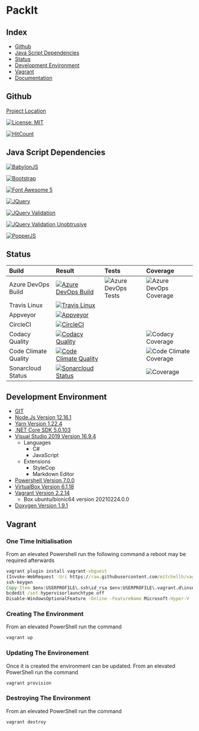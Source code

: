 # PackIt

## Index

- [Github](#github)
- [Java Script Dependencies](#java-script-dependencies)
- [Status](#status)
- [Development Environment](#development-environment)
- [Vagrant](#vagrant)
- [Documentation](./docs/DOXYGENHOME.md)

<a name="github"></a>

## Github

[Project Location](https://github.com/SimplyCodeUK/packer-strategy)

[![License: MIT](https://img.shields.io/badge/License-MIT-green.svg)](./LICENSE.md)

[![HitCount](http://hits.dwyl.io/SimplyCodeUK/packer-strategy.svg)](http://hits.dwyl.io/SimplyCodeUK/packer-strategy)

<a name="java-script-dependencies"></a>

## Java Script Dependencies

[![BabylonJS](https://img.shields.io/badge/BabylonJS-v4.2.0-green.svg)](https://www.jsdelivr.com/package/npm/babylonjs)

[![Bootstrap](https://img.shields.io/badge/Bootstrap-v4.6.0-green.svg)](https://www.jsdelivr.com/package/npm/bootstrap)

[![Font Awesome 5](https://img.shields.io/badge/FontAwesome-v5.4.1-green.svg)](https://www.jsdelivr.com/package/npm/font-awesome-5-css)

[![JQuery](https://img.shields.io/badge/JQuery-v3.6.0-green.svg)](https://www.jsdelivr.com/package/npm/jquery)

[![JQuery Validation](https://img.shields.io/badge/JQueryValidation-v1.19.3-green.svg)](https://www.jsdelivr.com/package/npm/jquery-validation)

[![JQuery Validation Unobtrusive](https://img.shields.io/badge/JQueryValidationUnobtrusive-v3.2.12-green.svg)](https://www.jsdelivr.com/package/npm/jquery-validation-unobtrusive)

[![PopperJS](https://img.shields.io/badge/PopperJS-v1.16.1-green.svg)](https://www.jsdelivr.com/package/npm/popper.js)

<a name="status"></a>

## Status

| Build                 | Result | Tests | Coverage |
| :----                 | :----- | :---- | :------- |
| Azure DevOps Build    | [![Azure DevOps Build](https://simplycodeuk.visualstudio.com/_apis/public/build/definitions/e0e00fa3-b395-4320-937a-56af7d655cc5/1/badge)](https://simplycodeuk.visualstudio.com/packer-strategy/_build/index?context=mine&path=%5C&definitionId=1&_a=completed) | ![Azure DevOps Tests](https://img.shields.io/azure-devops/tests/simplycodeuk/packer-strategy/1) | ![Azure DevOps Coverage](https://img.shields.io/azure-devops/coverage/simplycodeuk/packer-strategy/1) |
| Travis Linux          | [![Travis Linux](https://travis-ci.com/SimplyCodeUK/packer-strategy.svg)](https://travis-ci.com/SimplyCodeUK/packer-strategy) | | |
| Appveyor              | [![Appveyor](https://ci.appveyor.com/api/projects/status/h2ii287cd49liemf?svg=true)](https://ci.appveyor.com/project/louisnayegon/packer-strategy) | | |
| CircleCI              | [![CircleCI](https://circleci.com/gh/SimplyCodeUK/packer-strategy.svg?style=shield)](https://circleci.com/gh/SimplyCodeUK/packer-strategy) | |
| Codacy Quality        | [![Codacy Quality](https://api.codacy.com/project/badge/Grade/d7a5a9f269a744d38dcda165f328517a)](https://app.codacy.com/manual/SimplyCodeUK/packer-strategy/dashboard) | | ![Codacy Coverage](https://app.codacy.com/project/badge/Coverage/d7a5a9f269a744d38dcda165f328517a) |
| Code Climate Quality  | [![Code Climate Quality](https://api.codeclimate.com/v1/badges/429a3e46a3799c29b0b0/maintainability)](https://codeclimate.com/github/SimplyCodeUK/packer-strategy) | | ![Code Climate Coverage](https://img.shields.io/codeclimate/coverage/SimplyCodeUK/packer-strategy) |
| Sonarcloud Status     | [![Sonarcloud Status](https://sonarcloud.io/api/project_badges/measure?project=SimplyCodeUK_packer-strategy&metric=alert_status)](https://sonarcloud.io/dashboard?id=SimplyCodeUK_packer-strategy) | | ![Coverage](https://sonarcloud.io/api/project_badges/measure?project=SimplyCodeUK_packer-strategy&metric=coverage) |

<a name="development-environment"></a>

## Development Environment

- [GIT](https://git-scm.com/)
- [Node.Js Version 12.16.1](https://nodejs.org/)
- [Yarn Version 1.22.4](https://yarnpkg.com/)
- [.NET Core SDK 5.0.103](https://dotnet.microsoft.com/)
- [Visual Studio 2019 Version 16.9.4](https://www.visualstudio.com/)
  - Languages
    - C#
    - JavaScript
  - Extensions
    - StyleCop
    - Markdown Editor
- [Powershell Version 7.0.0](https://docs.microsoft.com/en-us/powershell/)
- [VirtualBox Version 6.1.18](https://www.virtualbox.org/)
- [Vagrant Version 2.2.14](https://www.vagrantup.com/)
  - Box ubuntu/bionic64 version 20210224.0.0
- [Doxygen Version 1.9.1](https://www.doxygen.nl/)

<a name="vagrant"></a>

## Vagrant

<a name="one-time-initialisation"></a>

### One Time Initialisation

From an elevated Powershell run the following command a reboot may be required
afterwards

```cmd
vagrant plugin install vagrant-vbguest
(Invoke-WebRequest -Uri https://raw.githubusercontent.com/mitchellh/vagrant/master/keys/vagrant.pub -UseBasicParsing).Content > "$env:USERPROFILE\.ssh/authorized_keys"
ssh-keygen
Copy-Item $env:USERPROFILE\.ssh\id_rsa $env:USERPROFILE\.vagrant.d\insecure_private_key -Force
bcdedit /set hypervisorlaunchtype off
Disable-WindowsOptionalFeature -Online -FeatureName Microsoft-Hyper-V
```

<a name="creating-the-environment"></a>

### Creating The Environment

From an elevated PowerShell run the command

```cmd
vagrant up
```

<a name="updating-the-environment"></a>

### Updating The Environement

Once it is created the environment can be updated.
From an elevated PowerShell run the command

```cmd
vagrant provision
```

<a name="destroying-the-environment"></a>

### Destroying The Environment

From an elevated PowerShell run the command

```cmd
vagrant destroy
```
